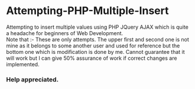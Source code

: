 # Attempting-PHP-Multiple-Insert
Attempting to insert multiple values using PHP JQuery AJAX which is quite a headache for beginners of Web Development.
<br>
Note that :- These are only attempts. The upper first and second one is not mine as it belongs to some another user and used for reference but the bottom one which is modification is done by me. Cannot guarantee that it will work but I can give 50% assurance of work if correct changes are implemented. 
### Help appreciated.
